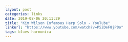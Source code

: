 ```yaml
---
layout: post
categories: links
date: 2019-08-06 20:11:29
title: "Kim Wilson Infamous Harp Solo - YouTube"
linkurl: "https://www.youtube.com/watch?v=P5ZOeF8jP0o"
tags: blues harmonica
---
```


